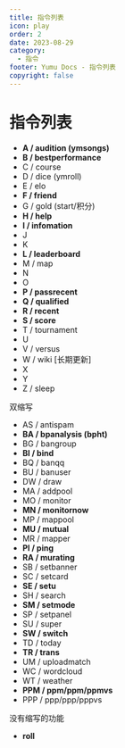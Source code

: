 ```yaml
---
title: 指令列表
icon: play
order: 2
date: 2023-08-29
category:
  - 指令
footer: Yumu Docs - 指令列表
copyright: false
---
```

# 指令列表

- **A / audition (ymsongs)**
- **B / bestperformance**
- C / course
- D / dice (ymroll)
- E / elo
- **F / friend**
- G / gold (start/积分)
- **H / help**
- **I / infomation**
- J
- K
- **L / leaderboard**
- M / map
- N
- O
- **P / passrecent**
- **Q / qualified**
- **R / recent**
- **S / score**
- T / tournament
- U
- V / versus
- W / wiki [长期更新]
- X
- Y
- Z / sleep

双缩写

- AS / antispam
- **BA / bpanalysis (bpht)**
- BG / bangroup
- **BI / bind**
- BQ / banqq
- BU / banuser
- DW / draw
- MA / addpool
- MO / monitor
- **MN / monitornow**
- MP / mappool
- **MU / mutual**
- MR / mapper
- **PI / ping**
- **RA / murating**
- SB / setbanner
- SC / setcard
- **SE / setu**
- SH / search
- **SM / setmode**
- SP / setpanel
- SU / super
- **SW / switch**
- TD / today
- **TR / trans**
- UM / uploadmatch
- WC / wordcloud
- WT / weather
- **PPM / ppm/ppm/ppmvs**
- PPP / ppp/ppp/pppvs

没有缩写的功能

- **roll**
